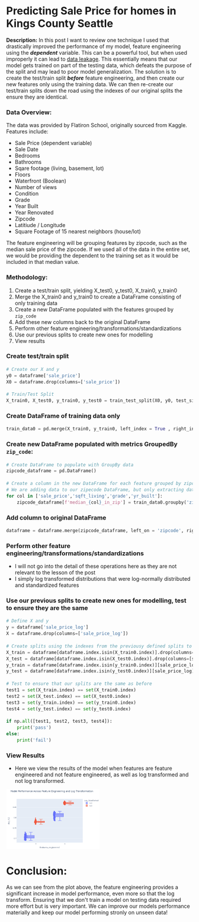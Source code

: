# Predicting Sale Price for homes in Kings County Seattle

**Description:** In this post I want to review one technique I used that drastically improved the performance of my model, feature engineering using the ***dependent*** variable. This can be a powerful tool, but when used improperly it can lead to [data leakage](https://medium.com/@gurupratap.matharu/data-leakage-in-machine-learning-390d560f0969). This essentially means that our model gets trained on part of the testing data, which defeats the purpose of the split and may lead to poor model generalization. The solution is to create the test/train split ***before*** feature engineering, and then create our new features only using the training data. We can then re-create our test/train splits down the road using the indexes of our original splits the ensure they are identical. 

### Data Overview:
The data was provided by Flatiron School, originally sourced from Kaggle. Features include:

- Sale Price (dependent variable)
- Sale Date
- Bedrooms
- Bathrooms
- Sqare footage (living, basement, lot)
- Floors
- Waterfront (Boolean)
- Number of views
- Condition
- Grade
- Year Built
- Year Renovated
- Zipcode
- Latitiude / Longitude
- Square Footage of 15 nearest neighbors (house/lot)

The feature engineering will be grouping features by zipcode, such as the median sale price of the zipcode. If we used all of the data in the entire set, we would be providing the dependent to the training set as it would be included in that median value. 

### Methodology:
1) Create a test/train split, yielding X_test0, y_test0, X_train0, y_train0
2) Merge the X_train0 and y_train0 to create a DataFrame consisting of only training data
3) Create a new DataFrame populated with the features grouped by `zip_code`
4) Add these new columns back to the original DataFrame
5) Perform other feature engineering/transformations/standardizations
6) Use our previous splits to create new ones for modelling
7) View results

### Create test/train split 
```python
# Create our X and y
y0 = dataframe['sale_price']
X0 = dataframe.drop(columns=['sale_price'])

# Train/Test Split
X_train0, X_test0, y_train0, y_test0 = train_test_split(X0, y0, test_size = 0.25, random_state = 42)
```

### Create DataFrame of training data only
```python
train_data0 = pd.merge(X_train0, y_train0, left_index = True , right_index = True)
```


### Create new DataFrame populated with metrics GroupedBy `zip_code`:
```python
# Create DataFrame to populate with GroupBy data
zipcode_dataframe = pd.DataFrame()

# Create a column in the new DataFrame for each feature grouped by zipcode
# We are adding data to our zipecode DataFrame, but only extracting data from our train set
for col in ['sale_price','sqft_living','grade','yr_built']:                
    zipcode_dataframe[f'median_{col}_in_zip'] = train_data0.groupby('zipcode')[col].median()
```


### Add column to original DataFrame
```python
dataframe = dataframe.merge(zipcode_dataframe, left_on = 'zipcode', right_index = True)
```


### Perform other feature engineering/transformations/standardizations
- I will not go into the detail of these operations here as they are not relevant to the lesson of the post
- I simply log transformed distributions that were log-normally distributed and standardized features 


### Use our previous splits to create new ones for modelling, test to ensure they are the same
```python
# Define X and y
y = dataframe['sale_price_log']
X = dataframe.drop(columns=['sale_price_log'])

# Create splits using the indexes from the previousy defined splits to ensure they are identical
X_train = dataframe[dataframe.index.isin(X_train0.index)].drop(columns=[sale_price_log])
X_test = dataframe[dataframe.index.isin(X_test0.index)].drop(columns=[sale_price_log])
y_train = dataframe[dataframe.index.isin(y_train0.index)][sale_price_log]
y_test = dataframe[dataframe.index.isin(y_test0.index)][sale_price_log]

# Test to ensure that our splits are the same as before
test1 = set(X_train.index) == set(X_train0.index)
test2 = set(X_test.index) == set(X_test0.index)
test3 = set(y_train.index) == set(y_train0.index)
test4 = set(y_test.index) == set(y_test0.index)

if np.all([test1, test2, test3, test4]):
    print('pass')
else:
    print('fail')
```


### View Results
- Here we view the results of the model when features are feature engineered and not feature engineered, as well as log transformed and not log transformed. 

<img src="/images/model_performance_features_engineered_log_transformed.PNG?raw=true" width="50%" height="50%">


# Conclusion:
As we can see from the plot above, the feature engineering provides a significant increase in model performance, even more so that the log transform. Ensuring that we don't train a model on testing data required more effort but is very important. We can improve our models performance materially and keep our model performing stronly on unseen data! 
